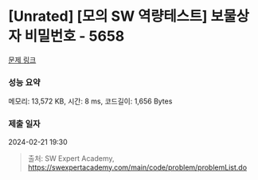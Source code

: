 # [Unrated] [모의 SW 역량테스트] 보물상자 비밀번호 - 5658 

[문제 링크](https://swexpertacademy.com/main/code/problem/problemDetail.do?contestProbId=AWXRUN9KfZ8DFAUo) 

### 성능 요약

메모리: 13,572 KB, 시간: 8 ms, 코드길이: 1,656 Bytes

### 제출 일자

2024-02-21 19:30



> 출처: SW Expert Academy, https://swexpertacademy.com/main/code/problem/problemList.do